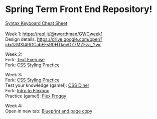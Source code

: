 # Spring Term Front End Repository!
<a href="https://docs.google.com/drawings/d/1QxBz89UzDeJMgwTAGWOcU09sswdHm9cspBBxPXa3Mms/edit?usp=sharing" target="_blank">Syntax Keyboard Cheat Sheet</a>
<br>
<br>
Week 1: https://repl.it/@rworthman/GWCweek1
<br>
Design details: https://drive.google.com/open?id=1zMXI4RGCabEFsR0HTkevGZ7MZFza_Ywr
<br>

Week 2: <br>
Fork: <a href="https://repl.it/@rworthman/GWC-2-text" target="_blank">Text Exercise</a>
<br>
Fork: <a href="https://repl.it/@rworthman/styling-practice" target="_blank">CSS Styling Practice</a>
<br>

Week 3: <br>
Fork: <a href="https://repl.it/@rworthman/styling-practice" target="_blank">CSS Styling Practice</a>
<br>
Test your knowledge (game!): <a href="https://flukeout.github.io/" target="_blank">CSS Diner</a>
<br>
Fork: <a href="https://repl.it/@rworthman/flexbox-livecode" target="_blank">Intro to Flexbox</a>
<br>
Practice (game!): <a href="https://flexboxfroggy.com/" target="_blank">Flex Froggy</a>
<br>

Week 4: <br>
Open in new tab: <a href="https://docs.google.com/document/d/1Zo31ZHvN6w_YeZpsNW40yqiaTdcbLnrp3c2hN43GpI4/edit?usp=sharing" target="_blank">Blueprint and page copy</a> <br>
